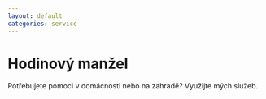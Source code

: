 ```yaml
---
layout: default
categories: service
---
```


# Hodinový manžel

Potřebujete pomoci v domácnosti nebo na zahradě? Využijte mých služeb.
